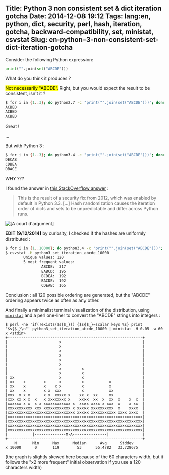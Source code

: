 Title: Python 3 non consistent set & dict iteration gotcha
Date: 2014-12-08 19:12
Tags: lang:en, python, dict, security, perl, hash, iteration, gotcha, backward-compatibility, set, ministat, csvstat
Slug: en-python-3-non-consistent-set-dict-iteration-gotcha
---
Consider the following Python expression:
```python
print("".join(set("ABCDE")))
```

What do you think it produces ?

<mark>Not necessarily "ABCDE".</mark>
Right, but you would expect the result to be consistent, isn't it ?

```bash
$ for i in {1..3}; do python2.7 -c 'print("".join(set("ABCDE")))'; done
ACBED
ACBED
ACBED
```

Great !

...

But with Python 3 :

```bash
$ for i in {1..3}; do python3.4 -c 'print("".join(set("ABCDE")))'; done
DECAB
CDBEA
DBACE
```

WHY ???

I found the answer in [this StackOverflow answer](http://stackoverflow.com/a/14959001/636849) :

<blockquote>This is the result of a security fix from 2012, which was enabled by default in Python 3.3. [...]
Hash randomization causes the iteration order of dicts and sets to be unpredictable and differ across Python runs.</blockquote>

<img src="/lucas/wwcb/photos/ACourtDArgument.gif" alt="[A court d'argument]" title="Fireflyyyyy !">


**EDIT [9/12/2014]** by curiosity, I checked if the hashes are uniformly distributed :
```bash
$ for i in {1..10000}; do python3.4 -c 'print("".join(set("ABCDE")))'; done > python3_set_iteration_abcde_10000
$ csvstat -H python3_set_iteration_abcde_10000
        Unique values: 120
        5 most frequent values:
                ABCDE:  317
                EABCD:  195
                BCDEA:  192
                BACDE:  192
                CDEAB:  165
```

Conclusion : all 120 possible ordering are generated, but the "ABCDE" ordering appears twice as often as any other.

And finally a minimalist terminal visualization of the distribution, using [`ministat`](https://github.com/thorduri/ministat) and a perl one-liner to convert the "ABCDE" strings into integers :
```
$ perl -ne 'if(!exists($s{$_})) {$s{$_}=scalar keys %s} print "$s{$_}\n"' python3_set_iteration_abcde_10000 | ministat -H 0.05 -w 60
x <stdin>
+------------------------------------------------------------+
|                       x                                    |
|                       x                                    |
|                       x                                    |
|                       x                                    |
|                       x                                    |
|                       x                                    |
|                       x         x                          |
|                       x         x                          |
| xx                    x         x                          |
| xx    x        x      x         x           x              |
| xx    x        x    x x         x           x              |
| xx    x        x x  xxx         x           xx             |
|xxx  x x x      x x  xxxxx x    xx x  xx     xx             |
|xxx xx x x  x   x xxxxxxxx x    xxxx  xx  x  xx  x    x  x  |
|xxxxxx x x  x x xxxxxxxxxxxx x  xxxx xxxx x xxx  x    x xx  |
|xxxxxxxxxxx xxx xxxxxxxxxxxx x xxxxx xxxxxxxxxx  x    xxxx  |
|xxxxxxxxxxxxxxxxxxxxxxxxxxxxxx xxxxx xxxxxxxxxxx xxxx xxxx  |
|xxxxxxxxxxxxxxxxxxxxxxxxxxxxxxxxxxxxxxxxxxxxxxxxxxxxxxxxxxxx|
|xxxxxxxxxxxxxxxxxxxxxxxxxxxxxxxxxxxxxxxxxxxxxxxxxxxxxxxxxxxx|
|xxxxxxxxxxxxxxxxxxxxxxxxxxxxxxxxxxxxxxxxxxxxxxxxxxxxxxxxxxxx|
|xxxxxxxxxxxxxxxxxxxxxxxxxxxxxxxxxxxxxxxxxxxxxxxxxxxxxxxxxxxx|
|           |--------------M-A---------------|               |
+------------------------------------------------------------+
    N       Min      Max      Median      Avg      Stddev
x 10000      0       119        53      55.4782   33.728675
```

(the graph is slightly skewed here because of the 60 characters width, but it follows the "x2 more frequent" initial observation if you use a 120 characters width)